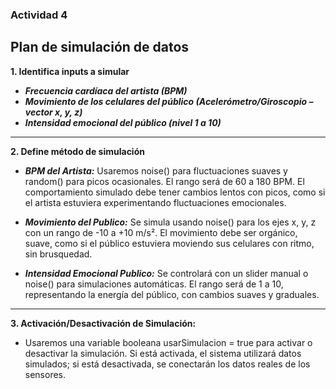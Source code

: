 ### Actividad 4

## Plan de simulación de datos

**1. Identifica inputs a simular**
- ***Frecuencia cardíaca del artista (BPM)*** 
- ***Movimiento de los celulares del público (Acelerómetro/Giroscopio – vector x, y, z)*** 
- ***Intensidad emocional del público (nivel 1 a 10)***

________________________________________________________

**2. Define método de simulación**

- ***BPM del Artista:*** Usaremos noise() para fluctuaciones suaves y random() para picos ocasionales. El rango será de 60 a 180 BPM. El comportamiento simulado debe tener cambios lentos con picos, como si el artista estuviera experimentando fluctuaciones emocionales.

- ***Movimiento del Publico:*** Se simula usando noise() para los ejes x, y, z con un rango de -10 a +10 m/s². El movimiento debe ser orgánico, suave, como si el público estuviera moviendo sus celulares con ritmo, sin brusquedad.

- ***Intensidad Emocional Publico:*** Se controlará con un slider manual o noise() para simulaciones automáticas. El rango será de 1 a 10, representando la energía del público, con cambios suaves y graduales.

________________________________________________________

**3. Activación/Desactivación de Simulación:**
- Usaremos una variable booleana usarSimulacion = true para activar o desactivar la simulación. Si está activada, el sistema utilizará datos simulados; si está desactivada, se conectarán los datos reales de los sensores.


  
































































































